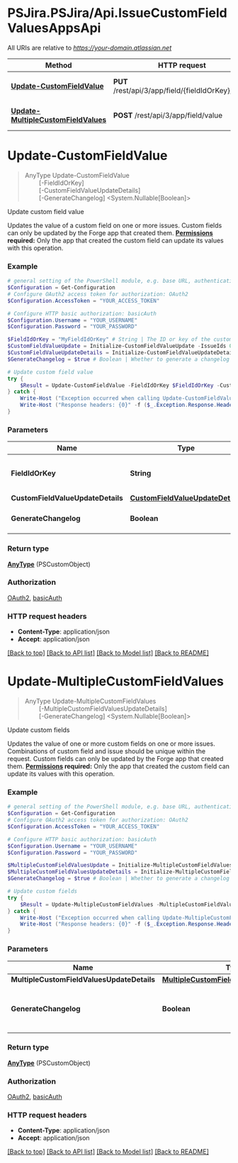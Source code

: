 # PSJira.PSJira/Api.IssueCustomFieldValuesAppsApi

All URIs are relative to *https://your-domain.atlassian.net*

Method | HTTP request | Description
------------- | ------------- | -------------
[**Update-CustomFieldValue**](IssueCustomFieldValuesAppsApi.md#Update-CustomFieldValue) | **PUT** /rest/api/3/app/field/{fieldIdOrKey}/value | Update custom field value
[**Update-MultipleCustomFieldValues**](IssueCustomFieldValuesAppsApi.md#Update-MultipleCustomFieldValues) | **POST** /rest/api/3/app/field/value | Update custom fields


<a name="Update-CustomFieldValue"></a>
# **Update-CustomFieldValue**
> AnyType Update-CustomFieldValue<br>
> &nbsp;&nbsp;&nbsp;&nbsp;&nbsp;&nbsp;&nbsp;&nbsp;[-FieldIdOrKey] <String><br>
> &nbsp;&nbsp;&nbsp;&nbsp;&nbsp;&nbsp;&nbsp;&nbsp;[-CustomFieldValueUpdateDetails] <PSCustomObject><br>
> &nbsp;&nbsp;&nbsp;&nbsp;&nbsp;&nbsp;&nbsp;&nbsp;[-GenerateChangelog] <System.Nullable[Boolean]><br>

Update custom field value

Updates the value of a custom field on one or more issues. Custom fields can only be updated by the Forge app that created them.  **[Permissions](#permissions) required:** Only the app that created the custom field can update its values with this operation.

### Example
```powershell
# general setting of the PowerShell module, e.g. base URL, authentication, etc
$Configuration = Get-Configuration
# Configure OAuth2 access token for authorization: OAuth2
$Configuration.AccessToken = "YOUR_ACCESS_TOKEN"

# Configure HTTP basic authorization: basicAuth
$Configuration.Username = "YOUR_USERNAME"
$Configuration.Password = "YOUR_PASSWORD"

$FieldIdOrKey = "MyFieldIdOrKey" # String | The ID or key of the custom field. For example, `customfield_10010`.
$CustomFieldValueUpdate = Initialize-CustomFieldValueUpdate -IssueIds 0 -Value 
$CustomFieldValueUpdateDetails = Initialize-CustomFieldValueUpdateDetails -Updates $CustomFieldValueUpdate # CustomFieldValueUpdateDetails | 
$GenerateChangelog = $true # Boolean | Whether to generate a changelog for this update. (optional) (default to $true)

# Update custom field value
try {
    $Result = Update-CustomFieldValue -FieldIdOrKey $FieldIdOrKey -CustomFieldValueUpdateDetails $CustomFieldValueUpdateDetails -GenerateChangelog $GenerateChangelog
} catch {
    Write-Host ("Exception occurred when calling Update-CustomFieldValue: {0}" -f ($_.ErrorDetails | ConvertFrom-Json))
    Write-Host ("Response headers: {0}" -f ($_.Exception.Response.Headers | ConvertTo-Json))
}
```

### Parameters

Name | Type | Description  | Notes
------------- | ------------- | ------------- | -------------
 **FieldIdOrKey** | **String**| The ID or key of the custom field. For example, &#x60;customfield_10010&#x60;. | 
 **CustomFieldValueUpdateDetails** | [**CustomFieldValueUpdateDetails**](CustomFieldValueUpdateDetails.md)|  | 
 **GenerateChangelog** | **Boolean**| Whether to generate a changelog for this update. | [optional] [default to $true]

### Return type

[**AnyType**](AnyType.md) (PSCustomObject)

### Authorization

[OAuth2](../README.md#OAuth2), [basicAuth](../README.md#basicAuth)

### HTTP request headers

 - **Content-Type**: application/json
 - **Accept**: application/json

[[Back to top]](#) [[Back to API list]](../README.md#documentation-for-api-endpoints) [[Back to Model list]](../README.md#documentation-for-models) [[Back to README]](../README.md)

<a name="Update-MultipleCustomFieldValues"></a>
# **Update-MultipleCustomFieldValues**
> AnyType Update-MultipleCustomFieldValues<br>
> &nbsp;&nbsp;&nbsp;&nbsp;&nbsp;&nbsp;&nbsp;&nbsp;[-MultipleCustomFieldValuesUpdateDetails] <PSCustomObject><br>
> &nbsp;&nbsp;&nbsp;&nbsp;&nbsp;&nbsp;&nbsp;&nbsp;[-GenerateChangelog] <System.Nullable[Boolean]><br>

Update custom fields

Updates the value of one or more custom fields on one or more issues. Combinations of custom field and issue should be unique within the request. Custom fields can only be updated by the Forge app that created them.  **[Permissions](#permissions) required:** Only the app that created the custom field can update its values with this operation.

### Example
```powershell
# general setting of the PowerShell module, e.g. base URL, authentication, etc
$Configuration = Get-Configuration
# Configure OAuth2 access token for authorization: OAuth2
$Configuration.AccessToken = "YOUR_ACCESS_TOKEN"

# Configure HTTP basic authorization: basicAuth
$Configuration.Username = "YOUR_USERNAME"
$Configuration.Password = "YOUR_PASSWORD"

$MultipleCustomFieldValuesUpdate = Initialize-MultipleCustomFieldValuesUpdate -CustomField "MyCustomField" -IssueIds 0 -Value 
$MultipleCustomFieldValuesUpdateDetails = Initialize-MultipleCustomFieldValuesUpdateDetails -Updates $MultipleCustomFieldValuesUpdate # MultipleCustomFieldValuesUpdateDetails | 
$GenerateChangelog = $true # Boolean | Whether to generate a changelog for this update. (optional) (default to $true)

# Update custom fields
try {
    $Result = Update-MultipleCustomFieldValues -MultipleCustomFieldValuesUpdateDetails $MultipleCustomFieldValuesUpdateDetails -GenerateChangelog $GenerateChangelog
} catch {
    Write-Host ("Exception occurred when calling Update-MultipleCustomFieldValues: {0}" -f ($_.ErrorDetails | ConvertFrom-Json))
    Write-Host ("Response headers: {0}" -f ($_.Exception.Response.Headers | ConvertTo-Json))
}
```

### Parameters

Name | Type | Description  | Notes
------------- | ------------- | ------------- | -------------
 **MultipleCustomFieldValuesUpdateDetails** | [**MultipleCustomFieldValuesUpdateDetails**](MultipleCustomFieldValuesUpdateDetails.md)|  | 
 **GenerateChangelog** | **Boolean**| Whether to generate a changelog for this update. | [optional] [default to $true]

### Return type

[**AnyType**](AnyType.md) (PSCustomObject)

### Authorization

[OAuth2](../README.md#OAuth2), [basicAuth](../README.md#basicAuth)

### HTTP request headers

 - **Content-Type**: application/json
 - **Accept**: application/json

[[Back to top]](#) [[Back to API list]](../README.md#documentation-for-api-endpoints) [[Back to Model list]](../README.md#documentation-for-models) [[Back to README]](../README.md)

